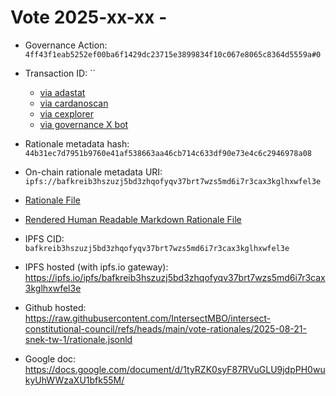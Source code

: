 
# Vote 2025-xx-xx - 

- Governance Action: `4ff43f1eab5252ef00ba6f1429dc23715e3899834f10c067e8065c8364d5559a#0`

- Transaction ID: ``
  - [via adastat](https://adastat.net/transactions/)
  - [via cardanoscan](https://cardanoscan.io/vote/)
  - [via cexplorer](https://cexplorer.io/tx//governance#data)
  - [via governance X bot](https://x.com/GovActions/status/)

- Rationale metadata hash: `44b31ec7d7951b9760e41af538663aa46cb714c633df90e73e4c6c2946978a08`
- On-chain rationale metadata URI: `ipfs://bafkreib3hszuzj5bd3zhqofyqv37brt7wzs5md6i7r3cax3kglhxwfel3e`

- [Rationale File](./rationale.jsonld)
- [Rendered Human Readable Markdown Rationale File](./rationale.jsonld.md)

- IPFS CID: `bafkreib3hszuzj5bd3zhqofyqv37brt7wzs5md6i7r3cax3kglhxwfel3e`
- IPFS hosted (with ipfs.io gateway): <https://ipfs.io/ipfs/bafkreib3hszuzj5bd3zhqofyqv37brt7wzs5md6i7r3cax3kglhxwfel3e>

- Github hosted: <https://raw.githubusercontent.com/IntersectMBO/intersect-constitutional-council/refs/heads/main/vote-rationales/2025-08-21-snek-tw-1/rationale.jsonld>
- Google doc: <https://docs.google.com/document/d/1tyRZK0syF87RVuGLU9jdpPH0wukyUhWWzaXU1bfk55M/>

